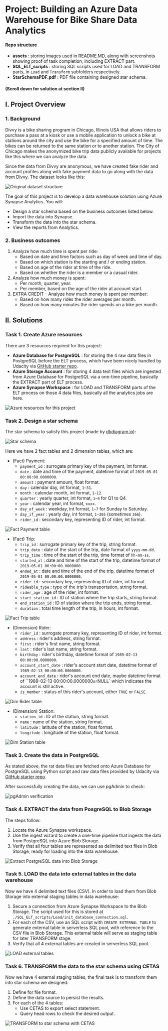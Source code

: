 # Project: Building an Azure Data Warehouse for Bike Share Data Analytics

#### Repo structure

- **assets** : storing images used in README.MD, along with screenshots showing proof of task completion, including EXTRACT part.
- **SQL_ELT_scripts** : storing SQL scripts used for LOAD and TRANSFORM parts, in `Load` and `Transform` subfolders respectively.
- **StarSchemaPDF.pdf** : PDF file containing designed star schema.

#### (Scroll down for solution at section II)

## I. Project Overview

### 1. Background

Divvy is a bike sharing program in Chicago, Illinois USA that allows riders to purchase a pass at a kiosk or use a mobile application to unlock a bike at stations around the city and use the bike for a specified amount of time. The bikes can be returned to the same station or to another station. The City of Chicago makes the anonymized bike trip data publicly available for projects like this where we can analyze the data.

Since the data from Divvy are anonymous, we have created fake rider and account profiles along with fake payment data to go along with the data from Divvy. The dataset looks like this:

![Original dataset structure](./assets/original_dataset.png)

The goal of this project is to develop a data warehouse solution using Azure Synapse Analytics. You will:

- Design a star schema based on the business outcomes listed below.
- Import the data into Synapse.
- Transform the data into the star schema.
- View the reports from Analytics.

### 2. Business outcomes

1. Analyze how much time is spent per ride:
    - Based on date and time factors such as day of week and time of day.
    - Based on which station is the starting and / or ending station.
    - Based on age of the rider at time of the ride.
    - Based on whether the rider is a member or a casual rider.
2. Analyze how much money is spent:
    - Per month, quarter, year.
    - Per member, based on the age of the rider at account start.
3. EXTRA CREDIT - Analyze how much money is spent per member:
    - Based on how many rides the rider averages per month.
    - Based on how many minutes the rider spends on a bike per month.


## II. Solutions

### Task 1. Create Azure resources

There are 3 resources required for this project:

- **Azure Database for PostgreSQL** : for storing the 4 raw data files in PostgreSQL before the ELT process, which have been nicely handled by Udacity via [GitHub starter repo](https://github.com/udacity/Azure-Data-Warehouse-Project/tree/main/starter).
- **Azure Storage Account** : for storing 4 data text files which are ingested from Azure Database for PostgreSQL via a one-time pipeline, basically the EXTRACT part of ELT process.
- **Azure Synapse Workspace** : for LOAD and TRANSFORM parts of the ELT process on those 4 data files, basically all the analytics jobs are here.

![Azure resources for this project](./assets/Task1.CreateAzureResources.png)

### Task 2. Design a star schema

The star schema to satisfy this project (made by [dbdiagram.io](https://dbdiagram.io/home)):

![Star schema](./assets/Task2.DesignStarSchema.png)

Here we have 2 fact tables and 2 dimension tables, which are:

- (Fact) Payment:
    + `payment_id` : surrogate primary key of the payment, int format.
    + `date` : date and time of the payment, datetime format of `2019-05-01 00:00:00.0000000`.
    + `amount` : payment amount, float format.
    + `day` : calendar day, int format, `1~31`.
    + `month` : calendar month, int format, `1~12`.
    + `quarter` : yearly quarter, int format, `1~4` for Q1 to Q4.
    + `year` : calendar year, int format, `xxxx`.
    + `day_of_week` : weekday, int format, `1~7` for Sunday to Saturday.
    + `day_if_year` : yearly day, int format, `1~365` (sometimes `366`).
    + `rider_id` : secondary key, representing ID of rider, int format.

![Fact Payment table](./assets/starSchema_Payment.png)

- (Fact) Trip:
    + `trip_id` : surrogate primary key of the trip, string format.
    + `trip_date` : date of the start of the trip, date format of `yyyy-mm-dd`.
    + `trip_time` : time of the start of the trip, time format of `hh-mm-ss`.
    + `started_at` : date and time of the start of the trip, datetime format of `2019-05-01 00:00:00.0000000`.
    + `ended_at` : date and time of the end of the trip, datetime format of `2019-05-01 00:00:00.0000000`.
    + `rider_id` : secondary key, representing ID of rider, int format.
    + `rideable_type` : type of the trip's transportation, string format.
    + `rider_age` : age of the rider, int format.
    + `start_station_id` : ID of station where the trip starts, string format.
    + `end_station_id` : ID of station where the trip ends, string format.
    + `duration` : total time length of the trip, in hours, int format.

![Fact Trip table](./assets/starSchema_Trip.png)

- (Dimension) Rider:
    + `rider_id` : surrogate promary key, representing ID of rider, int format.
    + `address` : rider's address, string format.
    + `first` : rider's first name, string format.
    + `last` : rider's last name, string format.
    + `birthday` : rider's birthday, datetime format of `1989-02-13 00:00:00.0000000`.
    + `account_start_date` : rider's account start date, datetime format of `1989-02-13 00:00:00.0000000`.
    + `account_end_date` : rider's account end date, maybe datetime format of ``1989-02-13 00:00:00.0000000` or `NULL` which indicates the acocunt is still active.
    + `is_member` : status of this rider's account, either `TRUE` or `FALSE`.

![Dim Rider table](./assets/starSchema_Rider.png)

- (Dimension) Station:
    + `station_id` : ID of the station, string format.
    + `name` : name of the station, string format.
    + `latitude` : latitude of the station, float format.
    + `longitude` : longitude of the station, float format.

![Dim Station table](./assets/starSchema_Station.png)

  
### Task 3. Create the data in PostgreSQL

As stated above, the rat data files are fetched onto Azure Database for PostgreSQL using Python script and raw data files provided by Udacity via [GitHub starter repo](https://github.com/udacity/Azure-Data-Warehouse-Project/tree/main/starter).

After successfully creating the data, we can use pgAdmin to check:

![pgAdmin verification](./assets/Task3.CreateDataPostgreSQL.png)

### Task 4. EXTRACT the data from PosgreSQL to Blob Storage

The steps follow:

1. Locate the Azure Synapse workspace.
2. Use the ingest wizard to create a one-time pipeline that ingests the data from PostgreSQL into Azure Blob Storage.
3. Verify that all four tables are represented as delimited text files in Blob Storage, ready for loading into the data warehouse.

![Extract PostgreSQL data into Blob Storage](./assets/Task4.ExtractDataPostgreSQL.png)

### Task 5. LOAD the data into external tables in the data warehouse

Now we have 4 delimited text files (CSV). In order to load them from Blob Storage into external staging tables in data warehouse:

1. Secure a connection from Azure Synapse Workspace to the Blob Storage. The script used for this is stored at `./SQL_ELT_scripts/Load/init_database_connection.sql`.
2. For each of the CSV, use an SQL script with `CREATE EXTERNAL TABLE` to generate external table in serverless SQL pool, with reference to the CSV file in Blob Storage. This external table will serve as staging table for later TRANSFORM stage.
3. Verify that all 4 external tables are created in serverless SQL pool.

![LOAD external tables](./assets/Task5.LoadExternalTables.png)

### Task 6. TRANSFORM the data to the star schema using CETAS

Now we have 4 external staging tables, the final task is to transform them into star schema we designed:

1. Define for file format.
2. Define the data source to persist the results.
3. For each of the 4 tables:
    - Use CETAS to export select statement.
    - Query head rows to check the desired output.

![TRANSFORM to star schema with CETAS](./assets/Task6.TransformStarSchema.png)
